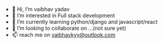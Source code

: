 - 👋 Hi, I’m vaibhav yadav
- 👀 I’m interested in Full stack development
- 🌱 I’m currently learning python/django and javascript/react
- 💞️ I’m looking to collaborate on ...(not sure yet)
- 📫 reach me on vaibhavkyy@outlook.com

<!---
vaibhavkyy/vaibhavkyy is a ✨ special ✨ repository because its `README.md` (this file) appears on your GitHub profile.
You can click the Preview link to take a look at your changes.
--->
